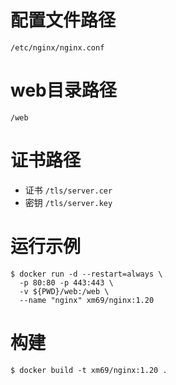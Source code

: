 # 配置文件路径
`/etc/nginx/nginx.conf`

# web目录路径
`/web`

# 证书路径
* 证书 `/tls/server.cer`
* 密钥 `/tls/server.key`

# 运行示例
```
$ docker run -d --restart=always \
  -p 80:80 -p 443:443 \
  -v ${PWD}/web:/web \
  --name "nginx" xm69/nginx:1.20
```

# 构建
```
$ docker build -t xm69/nginx:1.20 .
```
